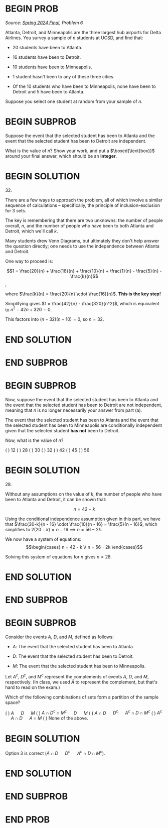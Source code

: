 # BEGIN PROB

<i>Source: [Spring 2024 Final](../sp24-final/index.html), Problem 6</i>

Atlanta, Detroit, and Minneapolis are the three largest hub airports for
Delta Airlines. You survey a sample of $n$ students at UCSD, and find
that:

-   20 students have been to Atlanta.

-   16 students have been to Detroit.

-   10 students have been to Minneapolis.

-   1 student hasn't been to any of these three cities.

-   Of the 10 students who have been to Minneapolis, none have been to
    Detroit and 5 have been to Atlanta.

Suppose you select one student at random from your sample of $n$.

# BEGIN SUBPROB

Suppose the event that the selected student has been to Atlanta and the
event that the selected student has been to Detroit are independent.

What is the value of $n$? Show your work, and put a $\boxed{\text{box}}$
around your final answer, which should be an **integer**.

# BEGIN SOLUTION

$32$.

There are a few ways to approach the problem, all of which involve a similar sequence of calculations – specifically, the principle of inclusion-exclusion for 3 sets.

The key is remembering that there are two unknowns: the number of people overall, $n$, and the number of people who have been to both Atlanta and Detroit, which we'll call $k$.

Many students drew Venn Diagrams, but ultimately they don't help answer the question directly; one needs to use the independence between Atlanta and Detroit.

One way to proceed is:

$$1 = \frac{20}{n} + \frac{16}{n} + \frac{10}{n} + \frac{1}{n} - \frac{5}{n} - \frac{k}{n}$$,

where $\frac{k}{n} = \frac{20}{n} \cdot \frac{16}{n}$. **This is the key step!**

Simplifying gives $1 = \frac{42}{n} - \frac{320}{n^2}$, which is equivalent to $n^2 - 42n + 320 = 0$.

This factors into $(n - 32)(n - 10) = 0$, so $n = 32$.

# END SOLUTION

# END SUBPROB

# BEGIN SUBPROB

Now, suppose the event that the selected student has been to Atlanta and
the event that the selected student has been to Detroit are not
independent, meaning that $n$ is no longer necessarily your answer from
part (a).

The event that the selected student has been to Atlanta and the event
that the selected student has been to Minneapolis are conditionally
independent given that the selected student **has not** been to Detroit.

Now, what is the value of $n$?

( ) $12$ 
( ) $28$ 
( ) $30$ 
( ) $32$ 
( ) $42$ 
( ) $45$ 
( ) $56$

# BEGIN SOLUTION

$28$.

Without any assumptions on the value of $k$, the number of people who have been to Atlanta and Detroit, it can be shown that:

$$n = 42 - k$$

Using the conditional independence assumption given in this part, we have that $\frac{20-k}{n - 16} \cdot \frac{10}{n - 16} = \frac{5}{n - 16}$, which simplifies to $2(20 - k) = n - 16 \implies n = 56 - 2k$.

We now have a system of equations:
$$\begin{cases}
n = 42 - k \\
n = 56 - 2k
\end{cases}$$

Solving this system of equations for $n$ gives $n = 28$.

# END SOLUTION

# END SUBPROB

# BEGIN SUBPROB

Consider the events $A$, $D$, and $M$, defined as follows:

-   $A$: The event that the selected student has been to Atlanta.

-   $D$: The event that the selected student has been to Detroit.

-   $M$: The event that the selected student has been to Minneapolis.

Let $A^c$, $D^c$, and $M^c$ represent the complements of events $A$,
$D$, and $M$, respectively. (In class, we used $\bar{A}$ to represent
the complement, but that's hard to read on the exam.)

Which of the following combinations of sets form a partition of the
sample space?

( ) $A$ &emsp; $D$ &emsp; $M$
( ) $A \cap D^c \cap M^c$ &emsp; $D$ &emsp; $M$
( ) $A \cap D$ &emsp; $D^c$ &emsp; $A^c \cap D \cap M^c$
( ) $A^c$ &emsp; $A \cap D$ &emsp; $A \cap M$
( ) None of the above.

# BEGIN SOLUTION

Option 3 is correct ($A \cap D$ &emsp; $D^c$ &emsp; $A^c \cap D \cap M^c$).

# END SOLUTION

# END SUBPROB

# END PROB